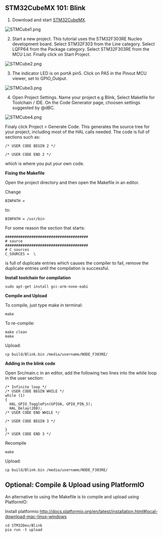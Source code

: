 ## STM32CubeMX 101: Blink

1. Download and start [STM32CubeMX](https://www.st.com/en/development-tools/stm32cubemx.html).

![STMCube1.png](../images/STMCube1.png)

2. Start a new project. This tutorial uses the STM32F303RE Nucleo development board. Select STM32F303 from the Line category. Select LQFP64 from the Package category. Select STM32F303RE from the MCU List. Finally click on Start Project.

![STMCube2.png](../images/STMCube2.png)

3. The indicator LED is on portA pin5. Click on PA5 in the Pinout MCU viewer, set to GPIO_Output. 

![STMCube3.png](../images/STMCube3.png)

4. Open Project Settings. Name your project e.g Blink, Select Makefile for Toolchain / IDE.
On the Code Generator page, choosen settings suggested by @dBC.

![STMCube4.png](../images/STMCube4.png)

Finaly click Project > Generate Code. This generates the source tree for your project, including most of the HAL calls needed. The code is full of sections such as:

    /* USER CODE BEGIN 2 */
    
    /* USER CODE END 2 */
    
which is where you put your own code.

**Fixing the Makefile**

Open the project directory and then open the Makefile in an editor.

Change 

    BINPATH = 

to: 

    BINPATH = /usr/bin
    
For some reason the section that starts: 

    ######################################
    # source
    ######################################
    # C sources
    C_SOURCES =  \

is full of duplicate entries which causes the compiler to fail, remove the duplicate entries until the compilation is successful.


**Install toolchain for compilation**
    
    sudo apt-get install gcc-arm-none-eabi

**Compile and Upload**

To compile, just type make in terminal:

    make
    
To re-compile:

    make clean
    make

Upload:

    cp build/Blink.bin /media/username/NODE_F303RE/

**Adding in the blink code**

Open Src/main.c in an editor, add the following two lines into the while loop in the user section:

    /* Infinite loop */
    /* USER CODE BEGIN WHILE */
    while (1)
    {
      HAL_GPIO_TogglePin(GPIOA, GPIO_PIN_5);
      HAL_Delay(200);
    /* USER CODE END WHILE */

    /* USER CODE BEGIN 3 */

    }
    /* USER CODE END 3 */

Recompile
    
    make
    
Upload:

    cp build/Blink.bin /media/username/NODE_F303RE/


## Optional: Compile & Upload using PlatformIO

An alternative to using the Makefile is to compile and upload using PlatformIO:

Install platformio http://docs.platformio.org/en/latest/installation.html#local-download-mac-linux-windows

    cd STM32Dev/Blink
    pio run -t upload

